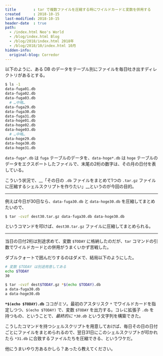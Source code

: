```yaml
---
title        : tar で複数ファイルを圧縮する時にワイルドカードと変数を併用する
created      : 2018-10-15
last-modified: 2018-10-15
header-date  : true
path:
  - /index.html Neo's World
  - /blog/index.html Blog
  - /blog/2018/index.html 2018年
  - /blog/2018/10/index.html 10月
hidden-info:
  original-blog: Corredor
---
```


以下のように、ある DB のデータをテーブル別にファイルを毎日吐き出すディレクトリがあるとする。

```bash
$ ls -1
data-fuga01.db
data-fuga02.db
data-fuga03.db
  # …中略…
data-fuga29.db
data-fuga30.db
data-fuga31.db
data-hoge01.db
data-hoge02.db
data-hoge03.db
  # …中略…
data-hoge29.db
data-hoge30.db
data-hoge31.db
```

`data-fuga*.db` は `fuga` テーブルのデータを、`data-hoge*.db` は `hoge` テーブルのデータをエクスポートしたファイルで、末尾の2桁の数字は、その月の日付を表している。

こういう状況で、__「その日の `.db` ファイルをまとめて1つの `.tar.gz` ファイルに圧縮するシェルスクリプトを作りたい」__というのが今回の目的。

---

例えば今日が30日なら、`data-fuga30.db` と `data-hoge30.db` を圧縮してまとめたいので、

```bash
$ tar -cvzf dest30.tar.gz data-fuga30.db data-hoge30.db
```

というコマンドを叩けば、`dest30.tar.gz` ファイルに圧縮してまとめられる。

---

当日の日付2桁は別途求めて、変数 `$TODAY` に格納したのだが、`tar` コマンドの引数でワイルドカードとの併用がうまくいかず苦戦した。

ダブルクォートで囲んだりするのはダメで、結局以下のようにした。

```bash
# 変数 $TODAY は別途用意してある
echo $TODAY
30

$ tar -cvzf dest$TODAY.gz *$(echo $TODAY).db
a data-fuga30.db
a data-hoge30.db
```

__`*$(echo $TODAY).db`__ ココがミソ。最初のアスタリスク `*` でワイルドカードを指定しつつ、`$(echo $TODAY)` で、変数 `$TODAY` を出力する。コレに拡張子 `.db` を持つもの、ということで、_最終的に `*30.db`_ という文字列を構築できた。

こうしたコマンドを持つシェルスクリプトを用意しておけば、毎日その日の日付ごとにファイルをまとめられるので、翌日31日にこのシェルスクリプトが叩かれたら `*31.db` に合致するファイルたちを圧縮できる、というワケだ。

他にうまいやり方あるかしら？あったら教えてください。
